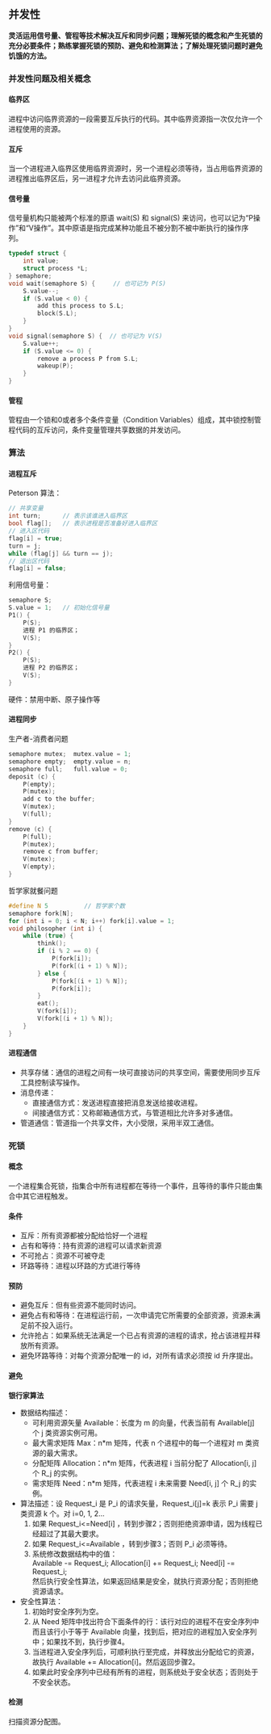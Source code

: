 ## 并发性
**灵活运用信号量、管程等技术解决互斥和同步问题；理解死锁的概念和产生死锁的充分必要条件；熟练掌握死锁的预防、避免和检测算法；了解处理死锁问题时避免饥饿的方法。**

### 并发性问题及相关概念
#### 临界区
进程中访问临界资源的一段需要互斥执行的代码。其中临界资源指一次仅允许一个进程使用的资源。

#### 互斥
当一个进程进入临界区使用临界资源时，另一个进程必须等待，当占用临界资源的进程推出临界区后，另一进程才允许去访问此临界资源。

#### 信号量
信号量机构只能被两个标准的原语 wait(S) 和 signal(S) 来访问，也可以记为“P操作”和“V操作”。其中原语是指完成某种功能且不被分割不被中断执行的操作序列。
``` c
typedef struct {
    int value;
    struct process *L;
} semaphore;
void wait(semaphore S) {     // 也可记为 P(S)
    S.value--;
    if (S.value < 0) {
        add this process to S.L;
        block(S.L);
    }
}
void signal(semaphore S) {  // 也可记为 V(S)
    S.value++;
    if (S.value <= 0) {
        remove a process P from S.L;
        wakeup(P);
    }
}
```

#### 管程
管程由一个锁和0或者多个条件变量（Condition Variables）组成，其中锁控制管程代码的互斥访问，条件变量管理共享数据的并发访问。

### 算法
#### 进程互斥
Peterson 算法：
``` c
// 共享变量
int turn;      // 表示该谁进入临界区
bool flag[];   // 表示进程是否准备好进入临界区
// 进入区代码
flag[i] = true;
turn = j;
while (flag[j] && turn == j);
// 退出区代码
flag[i] = false;
```

利用信号量：
``` c
semaphore S;
S.value = 1;   // 初始化信号量
P1() {
    P(S);
    进程 P1 的临界区；
    V(S);
}
P2() {
    P(S);
    进程 P2 的临界区；
    V(S);
}
```

硬件：禁用中断、原子操作等

#### 进程同步
生产者-消费者问题
``` c
semaphore mutex;  mutex.value = 1;
semaphore empty;  empty.value = n;
semaphore full;   full.value = 0;
deposit (c) {
    P(empty);
    P(mutex);
    add c to the buffer;
    V(mutex);
    V(full);
}
remove (c) {
    P(full);
    P(mutex);
    remove c from buffer;
    V(mutex);
    V(empty);
}
```

哲学家就餐问题
``` c
#define N 5          // 哲学家个数
semaphore fork[N];
for (int i = 0; i < N; i++) fork[i].value = 1;
void philosopher (int i) {
    while (true) {
        think();
        if (i % 2 == 0) {
            P(fork[i]);
            P(fork[(i + 1) % N]);
        } else {
            P(fork[(i + 1) % N]);
            P(fork[i]);
        }
        eat();
        V(fork[i]);
        V(fork[(i + 1) % N]);
    }
}
```

#### 进程通信
* 共享存储：通信的进程之间有一块可直接访问的共享空间，需要使用同步互斥工具控制读写操作。
* 消息传递：
	* 直接通信方式：发送进程直接把消息发送给接收进程。
	* 间接通信方式：又称邮箱通信方式，与管道相比允许多对多通信。
* 管道通信：管道指一个共享文件，大小受限，采用半双工通信。

### 死锁
#### 概念
一个进程集合死锁，指集合中所有进程都在等待一个事件，且等待的事件只能由集合中其它进程触发。

#### 条件
* 互斥：所有资源都被分配给恰好一个进程
* 占有和等待：持有资源的进程可以请求新资源
* 不可抢占：资源不可被夺走
* 环路等待：进程以环路的方式进行等待

#### 预防
* 避免互斥：但有些资源不能同时访问。
* 避免占有和等待：在进程运行前，一次申请完它所需要的全部资源，资源未满足前不投入运行。
* 允许抢占：如果系统无法满足一个已占有资源的进程的请求，抢占该进程并释放所有资源。
* 避免环路等待：对每个资源分配唯一的 id，对所有请求必须按 id 升序提出。

#### 避免
**银行家算法**  
* 数据结构描述：
	* 可利用资源矢量 Available：长度为 m 的向量，代表当前有 Available[j] 个 j 类资源实例可用。
	* 最大需求矩阵 Max：n\*m 矩阵，代表 n 个进程中的每一个进程对 m 类资源的最大需求。
	* 分配矩阵 Allocation：n\*m 矩阵，代表进程 i 当前分配了 Allocation[i, j] 个 R_j 的实例。
	* 需求矩阵 Need：n\*m 矩阵，代表进程 i 未来需要 Need[i, j] 个 R_j 的实例。
* 算法描述：设 Request_i 是 P_i 的请求矢量，Request_i[j]=k 表示 P_i 需要 j 类资源 k 个。对 i=0, 1, 2…
	1. 如果 Request_i<=Need[i] ，转到步骤2；否则拒绝资源申请，因为线程已经超过了其最大要求。
	2. 如果 Request_i<=Available ，转到步骤3；否则 P_i 必须等待。
	3. 系统修改数据结构中的值：  
		Available -= Request_i;  Allocation[i] += Request_i;  Need[i] -= Request_i;  
		然后执行安全性算法，如果返回结果是安全，就执行资源分配；否则拒绝资源请求。
* 安全性算法：
	1. 初始时安全序列为空。
	2. 从 Need 矩阵中找出符合下面条件的行：该行对应的进程不在安全序列中而且该行小于等于 Available 向量，找到后，把对应的进程加入安全序列中；如果找不到，执行步骤4。
	3. 当进程进入安全序列后，可顺利执行至完成，并释放出分配给它的资源，故执行 Available += Allocation[i]。然后返回步骤2。
	4. 如果此时安全序列中已经有所有的进程，则系统处于安全状态；否则处于不安全状态。

#### 检测
扫描资源分配图。